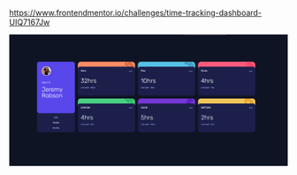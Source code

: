 https://www.frontendmentor.io/challenges/time-tracking-dashboard-UIQ7167Jw

![plot](./images/screenshot.png)
